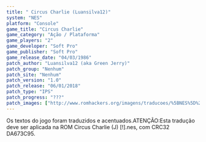 ```yaml
---
title: " Circus Charlie (Luansilva12)"
system: "NES"
platform: "Console"
game_title: "Circus Charlie"
game_category: "Ação / Plataforma"
game_players: "2"
game_developer: "Soft Pro"
game_publisher: "Soft Pro"
game_release_date: "04/03/1986"
patch_author: "Luansilva12 (aka Green Jerry)"
patch_group: "Nenhum"
patch_site: "Nenhum"
patch_version: "1.0"
patch_release: "06/01/2018"
patch_type: "IPS"
patch_progress: "???"
patch_images: ["http://www.romhackers.org/imagens/traducoes/%5BNES%5D%20Circus%20Charlie%20-%20Luansilva12%20-%201.png","http://www.romhackers.org/imagens/traducoes/%5BNES%5D%20Circus%20Charlie%20-%20Luansilva12%20-%202.png","http://www.romhackers.org/imagens/traducoes/%5BNES%5D%20Circus%20Charlie%20-%20Luansilva12%20-%203.png"]
---
```

Os textos do jogo foram traduzidos e acentuados.ATENÇÃO:Esta tradução deve ser aplicada na ROM Circus Charlie (J) [!].nes, com CRC32 DA673C95.